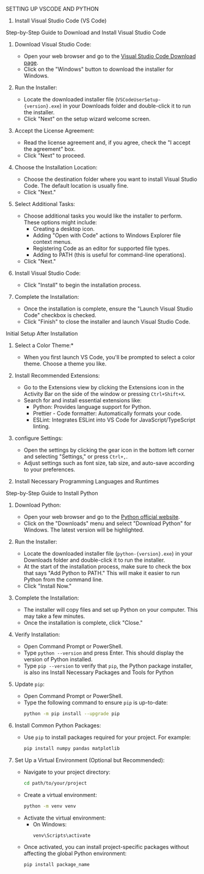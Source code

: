 SETTING UP VSCODE AND PYTHON
 1) Install Visual Studio Code (VS Code)

 Step-by-Step Guide to Download and Install Visual Studio Code

1. Download Visual Studio Code:
   - Open your web browser and go to the [Visual Studio Code Download page](https://code.visualstudio.com/Download).
   - Click on the "Windows" button to download the installer for Windows.

2. Run the Installer:
   - Locate the downloaded installer file (`VSCodeUserSetup-{version}.exe`) in your Downloads folder and double-click it to run the installer.
   - Click "Next" on the setup wizard welcome screen.

3. Accept the License Agreement:
   - Read the license agreement and, if you agree, check the "I accept the agreement" box.
   - Click "Next" to proceed.

4. Choose the Installation Location:
   - Choose the destination folder where you want to install Visual Studio Code. The default location is usually fine.
   - Click "Next."

5. Select Additional Tasks:
   - Choose additional tasks you would like the installer to perform. These options might include:
     - Creating a desktop icon.
     - Adding "Open with Code" actions to Windows Explorer file context menus.
     - Registering Code as an editor for supported file types.
     - Adding to PATH (this is useful for command-line operations).
   - Click "Next."

6. Install Visual Studio Code:
   - Click "Install" to begin the installation process.

7. Complete the Installation:
   - Once the installation is complete, ensure the "Launch Visual Studio Code" checkbox is checked.
   - Click "Finish" to close the installer and launch Visual Studio Code.

 Initial Setup After Installation

1. Select a Color Theme:*
   - When you first launch VS Code, you'll be prompted to select a color theme. Choose a theme you like.

2. Install Recommended Extensions:
   - Go to the Extensions view by clicking the Extensions icon in the Activity Bar on the side of the window or pressing `Ctrl+Shift+X`.
   - Search for and install essential extensions like:
     - Python: Provides language support for Python.
     - Prettier - Code formatter: Automatically formats your code.
     - ESLint: Integrates ESLint into VS Code for JavaScript/TypeScript linting.

3. configure Settings:
   - Open the settings by clicking the gear icon in the bottom left corner and selecting "Settings," or press `Ctrl+,`.
   - Adjust settings such as font size, tab size, and auto-save according to your preferences.

2) Install Necessary Programming Languages and Runtimes

Step-by-Step Guide to Install Python

1. Download Python:
   - Open your web browser and go to the [Python official website](https://www.python.org).
   - Click on the "Downloads" menu and select "Download Python" for Windows. The latest version will be highlighted.

2. Run the Installer:
   - Locate the downloaded installer file (`python-{version}.exe`) in your Downloads folder and double-click it to run the installer.
   - At the start of the installation process, make sure to check the box that says "Add Python to PATH." This will make it easier to run Python from the command line.
   - Click "Install Now."

3. Complete the Installation:
   - The installer will copy files and set up Python on your computer. This may take a few minutes.
   - Once the installation is complete, click "Close."

4. Verify Installation:
   - Open Command Prompt or PowerShell.
   - Type `python --version` and press Enter. This should display the version of Python installed.
   - Type `pip --version` to verify that `pip`, the Python package installer, is also ins Install Necessary Packages and Tools for Python

1. Update `pip`:
   - Open Command Prompt or PowerShell.
   - Type the following command to ensure `pip` is up-to-date:
     ```bash
     python -m pip install --upgrade pip
     ```

2. Install Common Python Packages:
   - Use `pip` to install packages required for your project. For example:
     ```bash
     pip install numpy pandas matplotlib
     ```

3. Set Up a Virtual Environment (Optional but Recommended):
   - Navigate to your project directory:
     ```bash
     cd path/to/your/project
     ```
   - Create a virtual environment:
     ```bash
     python -m venv venv
     ```
   - Activate the virtual environment:
     - On Windows:
       ```bash
       venv\Scripts\activate
       ```
   - Once activated, you can install project-specific packages without affecting the global Python environment:
     ```bash
     pip install package_name
     ```



